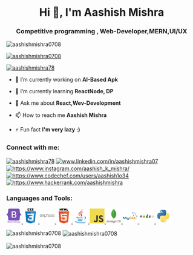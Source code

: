 <h1 align="center">Hi 👋, I'm Aashish Mishra</h1>
<h3 align="center">Competitive programming , Web-Developer,MERN,UI/UX</h3>

<p align="left"> <img src="https://komarev.com/ghpvc/?username=aashishmishra0708&label=Profile%20views&color=0e75b6&style=flat" alt="aashishmishra0708" /> </p>

<p align="left"> <a href="https://github.com/ryo-ma/github-profile-trophy"><img src="https://github-profile-trophy.vercel.app/?username=aashishmishra0708" alt="aashishmishra0708" /></a> </p>

<p align="left"> <a href="https://twitter.com/aashishmishra78" target="blank"><img src="https://img.shields.io/twitter/follow/aashishmishra78?logo=twitter&style=for-the-badge" alt="aashishmishra78" /></a> </p>

- 🔭 I’m currently working on **AI-Based Apk**

- 🌱 I’m currently learning **ReactNode, DP**

- 💬 Ask me about **React,Wev-Development**

- 📫 How to reach me **Aashish Mishra**

- ⚡ Fun fact **I'm very lazy :)**

<h3 align="left">Connect with me:</h3>
<p align="left">
<a href="https://twitter.com/aashishmishra78" target="blank"><img align="center" src="https://raw.githubusercontent.com/rahuldkjain/github-profile-readme-generator/master/src/images/icons/Social/twitter.svg" alt="aashishmishra78" height="30" width="40" /></a>
<a href="https://linkedin.com/in/www.linkedin.com/in/aashishmishra07" target="blank"><img align="center" src="https://raw.githubusercontent.com/rahuldkjain/github-profile-readme-generator/master/src/images/icons/Social/linked-in-alt.svg" alt="www.linkedin.com/in/aashishmishra07" height="30" width="40" /></a>
<a href="https://instagram.com/https://www.instagram.com/aashish_k_mishra/" target="blank"><img align="center" src="https://raw.githubusercontent.com/rahuldkjain/github-profile-readme-generator/master/src/images/icons/Social/instagram.svg" alt="https://www.instagram.com/aashish_k_mishra/" height="30" width="40" /></a>
<a href="https://www.codechef.com/users/https://www.codechef.com/users/aashish1o34" target="blank"><img align="center" src="https://cdn.jsdelivr.net/npm/simple-icons@3.1.0/icons/codechef.svg" alt="https://www.codechef.com/users/aashish1o34" height="30" width="40" /></a>
<a href="https://www.hackerrank.com/https://www.hackerrank.com/aashishmishra" target="blank"><img align="center" src="https://raw.githubusercontent.com/rahuldkjain/github-profile-readme-generator/master/src/images/icons/Social/hackerrank.svg" alt="https://www.hackerrank.com/aashishmishra" height="30" width="40" /></a>
</p>

<h3 align="left">Languages and Tools:</h3>
<p align="left"> <a href="https://getbootstrap.com" target="_blank" rel="noreferrer"> <img src="https://raw.githubusercontent.com/devicons/devicon/master/icons/bootstrap/bootstrap-plain-wordmark.svg" alt="bootstrap" width="40" height="40"/> </a> <a href="https://www.w3schools.com/css/" target="_blank" rel="noreferrer"> <img src="https://raw.githubusercontent.com/devicons/devicon/master/icons/css3/css3-original-wordmark.svg" alt="css3" width="40" height="40"/> </a> <a href="https://expressjs.com" target="_blank" rel="noreferrer"> <img src="https://raw.githubusercontent.com/devicons/devicon/master/icons/express/express-original-wordmark.svg" alt="express" width="40" height="40"/> </a> <a href="https://www.w3.org/html/" target="_blank" rel="noreferrer"> <img src="https://raw.githubusercontent.com/devicons/devicon/master/icons/html5/html5-original-wordmark.svg" alt="html5" width="40" height="40"/> </a> <a href="https://www.java.com" target="_blank" rel="noreferrer"> <img src="https://raw.githubusercontent.com/devicons/devicon/master/icons/java/java-original.svg" alt="java" width="40" height="40"/> </a> <a href="https://developer.mozilla.org/en-US/docs/Web/JavaScript" target="_blank" rel="noreferrer"> <img src="https://raw.githubusercontent.com/devicons/devicon/master/icons/javascript/javascript-original.svg" alt="javascript" width="40" height="40"/> </a> <a href="https://www.mongodb.com/" target="_blank" rel="noreferrer"> <img src="https://raw.githubusercontent.com/devicons/devicon/master/icons/mongodb/mongodb-original-wordmark.svg" alt="mongodb" width="40" height="40"/> </a> <a href="https://www.mysql.com/" target="_blank" rel="noreferrer"> <img src="https://raw.githubusercontent.com/devicons/devicon/master/icons/mysql/mysql-original-wordmark.svg" alt="mysql" width="40" height="40"/> </a> <a href="https://nodejs.org" target="_blank" rel="noreferrer"> <img src="https://raw.githubusercontent.com/devicons/devicon/master/icons/nodejs/nodejs-original-wordmark.svg" alt="nodejs" width="40" height="40"/> </a> <a href="https://www.python.org" target="_blank" rel="noreferrer"> <img src="https://raw.githubusercontent.com/devicons/devicon/master/icons/python/python-original.svg" alt="python" width="40" height="40"/> </a> </p>

<p><img align="left" src="https://github-readme-stats.vercel.app/api/top-langs?username=aashishmishra0708&show_icons=true&locale=en&layout=compact" alt="aashishmishra0708" /></p>

<p>&nbsp;<img align="center" src="https://github-readme-stats.vercel.app/api?username=aashishmishra0708&show_icons=true&locale=en" alt="aashishmishra0708" /></p>

<p><img align="center" src="https://github-readme-streak-stats.herokuapp.com/?user=aashishmishra0708&" alt="aashishmishra0708" /></p>
